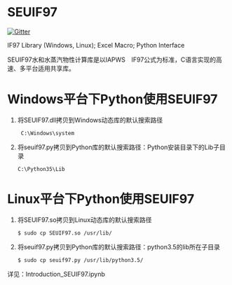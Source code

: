 # SEUIF97

[![Gitter](https://badges.gitter.im/Py03013052/SEUIF97.svg)](https://gitter.im/Py03013052/SEUIF97?utm_source=badge&utm_medium=badge&utm_campaign=pr-badge)

IF97 Library (Windows, Linux); Excel Macro; Python Interface

SEUIF97水和水蒸汽物性计算库是以IAPWS　IF97公式为标准，C语言实现的高速、多平台适用共享库。

# Windows平台下Python使用SEUIF97 
  
1. 将SEUIF97.dll拷贝到Windows动态库的默认搜索路径
      
        C:\Windows\system
   
2. 将seuif97.py拷贝到Python库的默认搜索路径：Python安装目录下的Lib子目录
    
       C:\Python35\Lib 
   
#  Linux平台下Python使用SEUIF97   
    
 1. 将SEUIF97.so拷贝到Linux动态库的默认搜索路径
   
        $ sudo cp SEUIF97.so /usr/lib/

 2. 将seuif97.py拷贝到Python库的默认搜索路径：python3.5的lib所在子目录
   
        $ sudo cp seuif97.py /usr/lib/python3.5/
 
详见：Introduction_SEUIF97.ipynb
